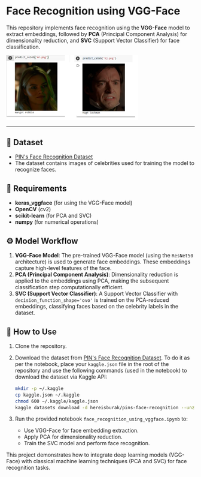 # Face Recognition using VGG-Face

This repository implements face recognition using the **VGG-Face** model to extract embeddings, followed by **PCA** (Principal Component Analysis) for dimensionality reduction, and **SVC** (Support Vector Classifier) for face classification.

<img src='custom-faces/custom_faces_outputs.png' alt="Sample Face Recognition Outputs" width = 70%>

---

## 📁 Dataset

- [PIN's Face Recognition Dataset](https://www.kaggle.com/datasets/hereisburak/pins-face-recognition)
- The dataset contains images of celebrities used for training the model to recognize faces.



## 🔧 Requirements

- **keras_vggface** (for using the VGG-Face model)
- **OpenCV** (cv2)
- **scikit-learn** (for PCA and SVC)
- **numpy** (for numerical operations)



## ⚙️ Model Workflow

1. **VGG-Face Model**: The pre-trained VGG-Face model (using the `ResNet50` architecture) is used to generate face embeddings. These embeddings capture high-level features of the face.
2. **PCA (Principal Component Analysis)**: Dimensionality reduction is applied to the embeddings using PCA, making the subsequent classification step computationally efficient.
3. **SVC (Support Vector Classifier)**: A Support Vector Classifier with `decision_function_shape='ovo'` is trained on the PCA-reduced embeddings, classifying faces based on the celebrity labels in the dataset.


## 📌 How to Use

1. Clone the repository.
2. Download the dataset from [PIN's Face Recognition Dataset](https://www.kaggle.com/datasets/hereisburak/pins-face-recognition). To do it as per the notebook, place your `kaggle.json` file in the root of the repository and use the following commands (used in the notebook) to download the dataset via Kaggle API:

    ```bash
    mkdir -p ~/.kaggle
    cp kaggle.json ~/.kaggle
    chmod 600 ~/.kaggle/kaggle.json
    kaggle datasets download -d hereisburak/pins-face-recognition --unzip
    ```
4. Run the provided notebook `face_recognition_using_vggface.ipynb` to:
    - Use VGG-Face for face embedding extraction.
    - Apply PCA for dimensionality reduction.
    - Train the SVC model and perform face recognition.

This project demonstrates how to integrate deep learning models (VGG-Face) with classical machine learning techniques (PCA and SVC) for face recognition tasks.
